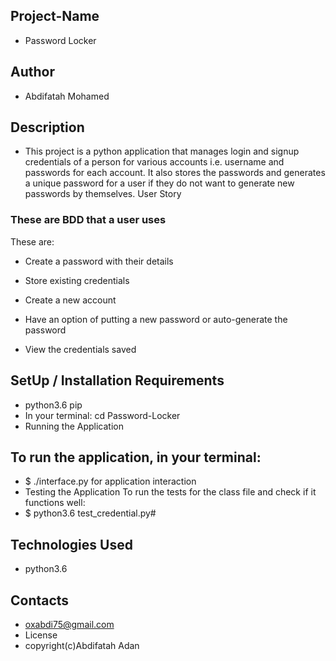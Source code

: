 ## Project-Name
- Password Locker

## Author

- Abdifatah Mohamed

## Description

- This project is a python application that manages login and signup credentials of a person for various accounts i.e. username and passwords for each account. It also stores the passwords and generates a unique password for a user if they do not want to generate new passwords by themselves.
User Story

### These are BDD that a user uses

These are:

- Create a password with their details

- Store existing credentials

- Create a new account

- Have an option of putting a new password or auto-generate the password

- View the credentials saved

## SetUp / Installation Requirements

- python3.6 pip
- In your terminal:  cd Password-Locker
- Running the Application

## To run the application, in your terminal:

- $ ./interface.py for application interaction
- Testing the Application To run the tests for the class file and check if it functions well:
- $ python3.6 test_credential.py#

## Technologies Used

- python3.6

## Contacts

- oxabdi75@gmail.com
- License
- copyright(c)Abdifatah Adan







